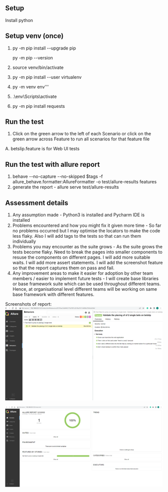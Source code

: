 ##  Setup

Install python

##  Setup venv (once)

1. py -m pip install --upgrade pip

     py -m pip --version
2. source venv/bin/activate
3. py -m pip install --user virtualenv
4. py -m venv env'''
5. .\env\Scripts\activate
6. py -m pip install requests

## Run the test
1. Click on the green arrow to the left of each Scenario or click
   on the green arrow across Feature to run all scenarios for that feature file


 A. betslip.feature is for Web UI tests

## Run the test with allure report
1. behave --no-capture --no-skipped $tags -f allure_behave.formatter:AllureFormatter -o test/allure-results features
2. generate the report - allure serve test/allure-results

## Assessment details
1. Any assumption made - Python3 is installed and Pycharm IDE is installed
2. Problems encountered and how you might fix it given more time - So far no problems occurred but I may optimise the locators to make the code less flaky. Also I will add tags to the tests so that can run them individually 
3. Problems you may encounter as the suite grows - As the suite grows the tests become flaky. Need to break the pages into smaller components to resuse the components on different pages. I will add more suitable waits. I will add more assert statements. I will add the screenshot feature so that the report captures them on pass and fail.
4. Any improvement areas to make it easier for adoption by other team members / easier to implement future tests - I will create base libraries or base framework suite which can be used throughout different teams. Hence, at organisational level different teams will be working on same base framework with different features. 

Screenshots of report:
![img.png](img.png)

![img_1.png](img_1.png)
